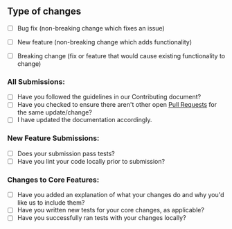 ## Type of changes
* [ ] Bug fix (non-breaking change which fixes an issue)
* [ ] New feature (non-breaking change which adds functionality)
* [ ] Breaking change (fix or feature that would cause existing functionality to change)


### All Submissions:

* [ ] Have you followed the guidelines in our Contributing document?
* [ ] Have you checked to ensure there aren't other open [Pull Requests](/justeat/ts-jsonschema-builder/pullspulls) for the same update/change?
* [ ] I have updated the documentation accordingly.

### New Feature Submissions:

* [ ] Does your submission pass tests?
* [ ] Have you lint your code locally prior to submission?

### Changes to Core Features:

* [ ] Have you added an explanation of what your changes do and why you'd like us to include them?
* [ ] Have you written new tests for your core changes, as applicable?
* [ ] Have you successfully ran tests with your changes locally?